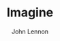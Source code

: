 ---
layout: post
title: Imagine
author: John Lennon
language: "Français"
image:
  artist: john-lennon.png
---
